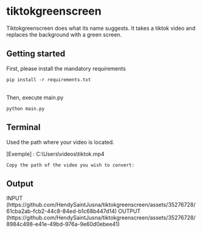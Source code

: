 # tiktokgreenscreen
<p>Tiktokgreenscreen does what its name suggests. It takes a tiktok video and replaces the background with a green screen.</p>
<h2>Getting started</h2>
<p>First, please install the mandatory requirements</p>
<code>pip install -r requirements.txt</code>
<br><br>
<p>Then, execute main.py</p>
<code>python main.py</code>
<h2>Terminal</h2>
<p>Used the path where your video is located.</p>
<p>[Exemple] : C:\Users\videos\tiktok.mp4</p>
<code>Copy the path of the video you wish to convert: </code>
<h2>Output</h2>
INPUT (https://github.com/HendySaintJusna/tiktokgreenscreen/assets/35276728/61cba2ab-fcb2-44c8-84ed-b1c68b447d14)
OUTPUT (https://github.com/HendySaintJusna/tiktokgreenscreen/assets/35276728/8984c498-e41e-49bd-976a-9e60d0ebee41)

